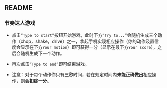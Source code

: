 ## README

### 节奏达人游戏

* 点击`“Type to start”`按钮开始游戏，此时下方`“Try to...”`会随机生成三个动作（chop，shake，drive）之一，拿起手机实现相应操作（你的动作及置信度会显示在下方`Your motion`）即可获得一分（显示在最下方`Your score`），之后会随机生成下一个动作。

* 再次点击`“Type to end”`即可结束游戏。

* 注意：对于每个动作你只有**三秒**时间，若在规定时间内**未能正确做出**相应操作，则会**扣除一分**。